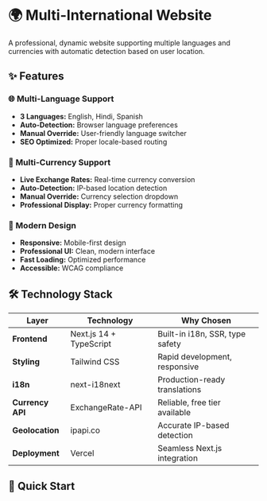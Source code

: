 # 🌍 Multi-International Website

A professional, dynamic website supporting multiple languages and currencies with automatic detection based on user location.

## ✨ Features

### 🌐 Multi-Language Support
- **3 Languages:** English, Hindi, Spanish
- **Auto-Detection:** Browser language preferences
- **Manual Override:** User-friendly language switcher
- **SEO Optimized:** Proper locale-based routing

### 💱 Multi-Currency Support
- **Live Exchange Rates:** Real-time currency conversion
- **Auto-Detection:** IP-based location detection
- **Manual Override:** Currency selection dropdown
- **Professional Display:** Proper currency formatting

### 🎨 Modern Design
- **Responsive:** Mobile-first design
- **Professional UI:** Clean, modern interface
- **Fast Loading:** Optimized performance
- **Accessible:** WCAG compliance

## 🛠️ Technology Stack

| Layer | Technology | Why Chosen |
|-------|------------|------------|
| **Frontend** | Next.js 14 + TypeScript | Built-in i18n, SSR, type safety |
| **Styling** | Tailwind CSS | Rapid development, responsive |
| **i18n** | next-i18next | Production-ready translations |
| **Currency API** | ExchangeRate-API | Reliable, free tier available |
| **Geolocation** | ipapi.co | Accurate IP-based detection |
| **Deployment** | Vercel | Seamless Next.js integration |

## 🚀 Quick Start

